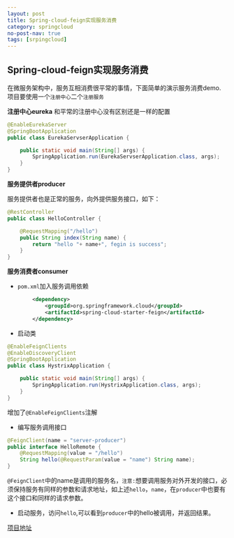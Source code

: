 ```yaml
---
layout: post
title: Spring-cloud-feign实现服务消费
category: springcloud
no-post-nav: true
tags: [srpingcloud]
---
```


## Spring-cloud-feign实现服务消费
在微服务架构中，服务互相消费很平常的事情，下面简单的演示服务消费demo.
项目要使用一个`注册中心`二个`注册服务`

**注册中心eureka**
和平常的注册中心没有区别还是一样的配置
``` java
@EnableEurekaServer
@SpringBootApplication
public class EurekaServserApplication {

	public static void main(String[] args) {
		SpringApplication.run(EurekaServserApplication.class, args);
	}
}

```
**服务提供者producer**

服务提供者也是正常的服务，向外提供服务接口，如下：
``` java
@RestController
public class HelloController {

    @RequestMapping("/hello")
    public String index(String name) {
        return "hello "+ name+", fegin is success";
    }
}
```

**服务消费者consumer**
* `pom.xml`加入服务调用依赖
``` xml
		<dependency>
			<groupId>org.springframework.cloud</groupId>
			<artifactId>spring-cloud-starter-feign</artifactId>
		</dependency>
```
* 启动类
``` java
@EnableFeignClients
@EnableDiscoveryClient
@SpringBootApplication
public class HystrixApplication {

	public static void main(String[] args) {
		SpringApplication.run(HystrixApplication.class, args);
	}
}
```
增加了`@EnableFeignClients`注解
* 编写服务调用接口
``` java
@FeignClient(name = "server-producer")
public interface HelloRemote {
    @RequestMapping(value = "/hello")
    String hello(@RequestParam(value = "name") String name);
}
```
`@FeignClient`中的name是调用的服务名，`注意:`想要调用服务对外开发的接口，必须保持服务有同样的参数和请求地址，如上述`hello`，`name`，在`producer`中也要有这个接口和同样的请求参数。
* 启动服务，访问`hello`,可以看到`producer`中的hello被调用，并返回结果。

[项目地址](https://github.com/despairyoke/spring-cloud-examples/tree/master/spring-cloud-feign)
